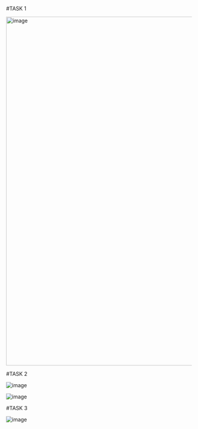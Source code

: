 #TASK 1


<img width="947" alt="image" src="https://github.com/user-attachments/assets/164c9fde-e873-4a92-90f6-0f6817c3eb04" />

#TASK 2

![image](https://github.com/user-attachments/assets/4a9544f1-20af-46fd-8f22-de773ed7f718)


![image](https://github.com/user-attachments/assets/460cf614-f5be-4861-92be-db658cdf8e47)

#TASK 3

![image](https://github.com/user-attachments/assets/14b52d72-7a1a-4fd5-9ca9-42264d32a0c8)
